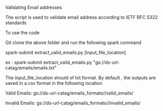
Validating Email addresses

The script is used to validate email address according to IETF RFC 5322 standards

To use the code

Git clone the above folder and run the following spark command

spark-submit extract_valid_emails.py [input_file_location]

ex : spark-submit extract_valid_emails.py "gs://ds-url-catag/emails/emails.txt"

The input_file_location should of txt format.
By default , the outputs are saved in a csv format in the following location


Valid Emails:
gs://ds-url-catag/emails_formats//valid_emails/

Invalid Emails:
gs://ds-url-catag/emails_formats//invalid_emails/


